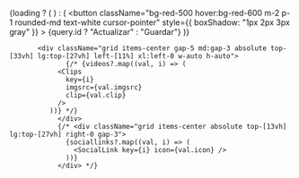 {loading ? (
            <ScaleLoader color="red" />
          ) : (
            <button
              className="bg-red-500 hover:bg-red-600 m-2 p-1 rounded-md text-white cursor-pointer"
              style={{ boxShadow: "1px 2px 3px gray" }}
            >
              {query.id ? "Actualizar" : "Guardar"}
            </button>
          )}

           <div className="grid items-center gap-5 md:gap-3 absolute top-[33vh] lg:top-[27vh] left-[11%] xl:left-0 w-auto h-auto">
                  {/* {videos?.map((val, i) => (
                <Clips
                  key={i}
                  imgsrc={val.imgsrc}
                  clip={val.clip}
                />
              ))} */}
                </div>
                {/* <div className="grid items-center absolute top-[13vh] lg:top-[27vh] right-0 gap-3">
                  {sociallinks?.map((val, i) => (
                    <SocialLink key={i} icon={val.icon} />
                  ))}
                </div> */}